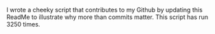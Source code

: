 I wrote a cheeky script that contributes to my Github by updating this ReadMe to illustrate why more than commits matter. This script has run 3250 times.